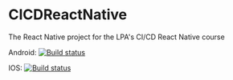 # CICDReactNative
The React Native project for the LPA's CI/CD React Native course

Android: [![Build status](https://build.appcenter.ms/v0.1/apps/af2b98ec-8bed-42a9-a89b-5f73a19d53cf/branches/dev/badge)](https://appcenter.ms)

IOS: [![Build status](https://build.appcenter.ms/v0.1/apps/da08eeed-2cd0-4f7f-b74f-9320cb6a3af6/branches/dev/badge)](https://appcenter.ms)
